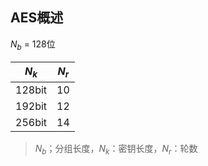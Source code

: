 ## AES概述

$N_b$ = 128位

|$N_k$|$N_r$|
|-|-|
|128bit|10|
|192bit|12|
|256bit|14|

> $N_b$；分组长度，$N_k$：密钥长度，$N_r$：轮数